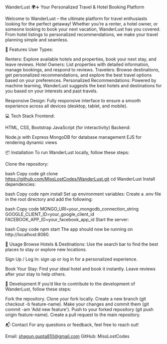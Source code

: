 WanderLust 🌍✈️
Your Personalized Travel & Hotel Booking Platform

Welcome to WanderLust – the ultimate platform for travel enthusiasts looking for the perfect getaway! Whether you’re a renter, a hotel owner, or someone looking to book your next vacation, WanderLust has you covered. From hotel listings to personalized recommendations, we make your travel planning simple and seamless.

🚀 Features
User Types:

Renters: Explore available hotels and properties, book your next stay, and leave reviews.
Hotel Owners: List properties with detailed information, manage bookings, and respond to reviews.
Travelers: Browse destinations, get personalized recommendations, and explore the best travel options based on your preferences.
Personalized Recommendations: Powered by machine learning, WanderLust suggests the best hotels and destinations for you based on your interests and past travels.



Responsive Design: Fully responsive interface to ensure a smooth experience across all devices (desktop, tablet, and mobile).

💻 Tech Stack
Frontend:

HTML, CSS, Bootstrap
JavaScript (for interactivity)
Backend:

Node.js with Express
MongoDB for database management
EJS for rendering dynamic views

📦 Installation
To run WanderLust locally, follow these steps:

Clone the repository:

bash
Copy code
git clone https://github.com/MissLostCodes/WanderLust.git
cd WanderLust
Install dependencies:

bash
Copy code
npm install
Set up environment variables:
Create a .env file in the root directory and add the following:

bash
Copy code
MONGO_URI=your_mongodb_connection_string
GOOGLE_CLIENT_ID=your_google_client_id
FACEBOOK_APP_ID=your_facebook_app_id
Start the server:

bash
Copy code
npm start
The app should now be running on http://localhost:8080.

📱 Usage
Browse Hotels & Destinations:
Use the search bar to find the best places to stay or explore new locations.

Sign Up / Log In:
 sign up or log in for a personalized experience.

Book Your Stay:
Find your ideal hotel and book it instantly. Leave reviews after your stay to help others.



🔧 Development
If you’d like to contribute to the development of WanderLust, follow these steps:

Fork the repository.
Clone your fork locally.
Create a new branch (git checkout -b feature-name).
Make your changes and commit them (git commit -am 'Add new feature').
Push to your forked repository (git push origin feature-name).
Create a pull request to the main repository.


📬 Contact
For any questions or feedback, feel free to reach out!

Email: shagun.gupta810@gmail.com
GitHub: MissLostCodes
